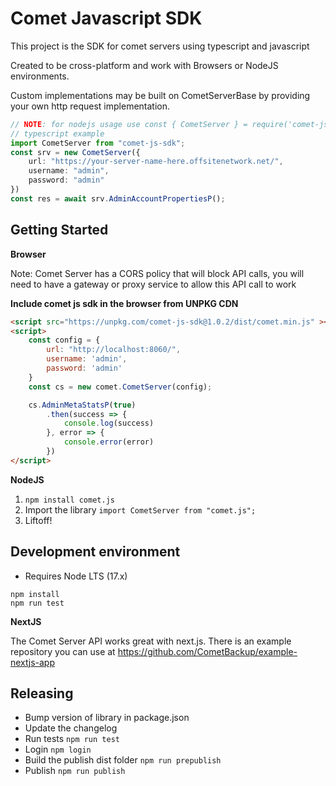 # Comet Javascript SDK 

This project is the SDK for comet servers using typescript and javascript

Created to be cross-platform and work with Browsers or NodeJS environments.

Custom implementations may be built on CometServerBase by providing your own http request implementation.

```ts
// NOTE: for nodejs usage use const { CometServer } = require('comet-js-sdk)
// typescript example
import CometServer from "comet-js-sdk";
const srv = new CometServer({
    url: "https://your-server-name-here.offsitenetwork.net/",
    username: "admin",
    password: "admin"
})
const res = await srv.AdminAccountPropertiesP();
```

## Getting Started

**Browser**

Note: Comet Server has a CORS policy that will block  API calls, you will need to have a gateway or proxy service to allow this API call to work

**Include comet js sdk in the browser from UNPKG CDN**

```html
<script src="https://unpkg.com/comet-js-sdk@1.0.2/dist/comet.min.js" ></script>
<script>
    const config = {
        url: "http://localhost:8060/",
        username: 'admin',
        password: 'admin'
    }
    const cs = new comet.CometServer(config);

    cs.AdminMetaStatsP(true)
        .then(success => {
            console.log(success)
        }, error => {
            console.error(error)
        })
</script>
```


**NodeJS**

1. `npm install comet.js`
2. Import the library `import CometServer from "comet.js";`
3. Liftoff!

## Development environment

- Requires Node LTS (17.x)


```shell
npm install 
npm run test
```

**NextJS**

The Comet Server API works great with next.js. There is an example repository you can use at https://github.com/CometBackup/example-nextjs-app

## Releasing

- Bump version of library in package.json
- Update the changelog
- Run tests `npm run test`
- Login `npm login`
- Build the publish dist folder `npm run prepublish`
- Publish `npm run publish`
